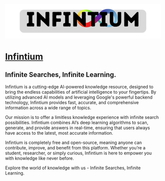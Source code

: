 ![Infintium logo.](https://github.com/tf7software/Infintium/blob/8720261aa87b47854c75f106c0688087143856e4/GitimageHD.png)

# [Infintium](https://infintium.xyz/)
## Infinite Searches, Infinite Learning.

Infintium is a cutting-edge AI-powered knowledge resource, designed to bring the endless capabilities of artificial intelligence to your fingertips. By utilizing advanced AI models and leveraging Google's powerful backend technology, Infintium provides fast, accurate, and comprehensive information across a wide range of topics.

Our mission is to offer a limitless knowledge experience with infinite search possibilities. Infintium combines AI’s deep learning algorithms to scan, generate, and provide answers in real-time, ensuring that users always have access to the latest, most accurate information.

Infintium is completely free and open-source, meaning anyone can contribute, improve, and benefit from this platform. Whether you’re a student, researcher, or simply curious, Infintium is here to empower you with knowledge like never before.

Explore the world of knowledge with us - Infinite Searches, Infinite Learning.
